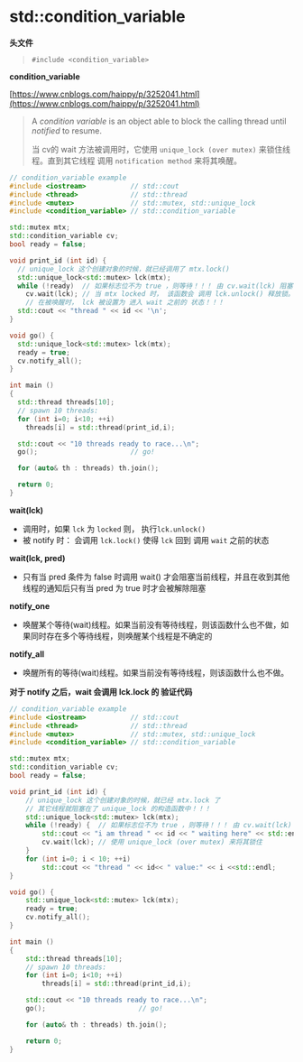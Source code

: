 # std::condition_variable

**头文件**

> `#include <condition_variable> `



**condition_variable**

[https://www.cnblogs.com/haippy/p/3252041.html](https://www.cnblogs.com/haippy/p/3252041.html)

> A *condition variable* is an object able to block the calling thread until *notified* to resume.
>
> 当 cv的 wait 方法被调用时，它使用 `unique_lock (over mutex)` 来锁住线程。直到其它线程 调用 `notification method` 来将其唤醒。

```c++
// condition_variable example
#include <iostream>           // std::cout
#include <thread>             // std::thread
#include <mutex>              // std::mutex, std::unique_lock
#include <condition_variable> // std::condition_variable

std::mutex mtx;
std::condition_variable cv;
bool ready = false;

void print_id (int id) {
  // unique_lock 这个创建对象的时候，就已经调用了 mtx.lock() 
  std::unique_lock<std::mutex> lck(mtx); 
  while (!ready)  // 如果标志位不为 true ，则等待！！！ 由 cv.wait(lck) 阻塞
    cv.wait(lck); // 当 mtx locked 时， 该函数会 调用 lck.unlock() 释放锁。
    // 在被唤醒时， lck 被设置为 进入 wait 之前的 状态！！！
  std::cout << "thread " << id << '\n';
}

void go() {
  std::unique_lock<std::mutex> lck(mtx);
  ready = true;
  cv.notify_all();
}

int main ()
{
  std::thread threads[10];
  // spawn 10 threads:
  for (int i=0; i<10; ++i)
    threads[i] = std::thread(print_id,i);

  std::cout << "10 threads ready to race...\n";
  go();                       // go!

  for (auto& th : threads) th.join();

  return 0;
}
```



**wait(lck)**

* 调用时，如果 `lck` 为 `locked` 则， 执行`lck.unlock()`
* 被 notify 时： 会调用 `lck.lock()` 使得 `lck` 回到 调用 `wait` 之前的状态

**wait(lck, pred)**

* 只有当 pred 条件为 false 时调用 wait() 才会阻塞当前线程，并且在收到其他线程的通知后只有当 pred 为 true 时才会被解除阻塞

**notify_one**

* 唤醒某个等待(wait)线程。如果当前没有等待线程，则该函数什么也不做，如果同时存在多个等待线程，则唤醒某个线程是不确定的



**notify_all**

* 唤醒所有的等待(wait)线程。如果当前没有等待线程，则该函数什么也不做。



**对于 notify 之后，wait 会调用 lck.lock 的 验证代码**

```c++
// condition_variable example
#include <iostream>           // std::cout
#include <thread>             // std::thread
#include <mutex>              // std::mutex, std::unique_lock
#include <condition_variable> // std::condition_variable

std::mutex mtx;
std::condition_variable cv;
bool ready = false;

void print_id (int id) {
    // unique_lock 这个创建对象的时候，就已经 mtx.lock 了
    // 其它线程就阻塞在了 unique_lock 的构造函数中！！！
    std::unique_lock<std::mutex> lck(mtx);
    while (!ready) {  // 如果标志位不为 true ，则等待！！！ 由 cv.wait(lck) 阻塞
        std::cout << "i am thread " << id << " waiting here" << std::endl;
        cv.wait(lck); // 使用 unique_lock (over mutex) 来将其锁住
    }
    for (int i=0; i < 10; ++i)
        std::cout << "thread " << id<< " value:" << i <<std::endl;
}

void go() {
    std::unique_lock<std::mutex> lck(mtx);
    ready = true;
    cv.notify_all();
}

int main ()
{
    std::thread threads[10];
    // spawn 10 threads:
    for (int i=0; i<10; ++i)
        threads[i] = std::thread(print_id,i);

    std::cout << "10 threads ready to race...\n";
    go();                       // go!

    for (auto& th : threads) th.join();

    return 0;
}

```

